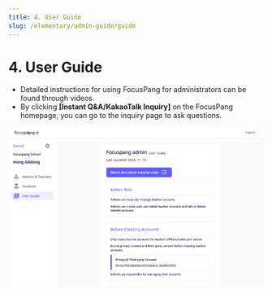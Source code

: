 ```yaml
---
title: 4. User Guide
slug: /elementary/admin-guide/guide
---
```


# 4. User Guide

- Detailed instructions for using FocusPang for administrators can be found through videos.
- By clicking **[Instant Q&A/KakaoTalk Inquiry]** on the FocusPang homepage, you can go to the inquiry page to ask questions.

![](/img/en_admin/en_manager_1-4.jpg)
